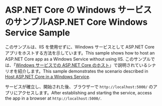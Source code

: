 # <a name="aspnet-core-windows-service-sample"></a><span data-ttu-id="1a0b0-101">ASP.NET Core の Windows サービスのサンプル</span><span class="sxs-lookup"><span data-stu-id="1a0b0-101">ASP.NET Core Windows Service Sample</span></span>

<span data-ttu-id="1a0b0-102">このサンプルは、IIS を使用せずに、Windows サービスとして ASP.NET Core アプリをホストする方法を示しています。</span><span class="sxs-lookup"><span data-stu-id="1a0b0-102">This sample shows how to host an ASP.NET Core app as a Windows Service without using IIS.</span></span> <span data-ttu-id="1a0b0-103">このサンプルでは、「[Windows サービスでの ASP.NET Core のホスト](https://docs.microsoft.com/aspnet/core/host-and-deploy/windows-service)」で説明されているシナリオを紹介します。</span><span class="sxs-lookup"><span data-stu-id="1a0b0-103">This sample demonstrates the scenario described in [Host ASP.NET Core in a Windows Service](https://docs.microsoft.com/aspnet/core/host-and-deploy/windows-service).</span></span>

<span data-ttu-id="1a0b0-104">サービスが確立し、開始された後、ブラウザーで `http://localhost:5000/` のアプリにアクセスします。</span><span class="sxs-lookup"><span data-stu-id="1a0b0-104">After establishing and starting the service, access the app in a browser at `http://localhost:5000/`.</span></span>
